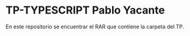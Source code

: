 # TP-TYPESCRIPT Pablo Yacante  
En este repositorio se encuentrar el RAR que contiene la carpeta del TP.
